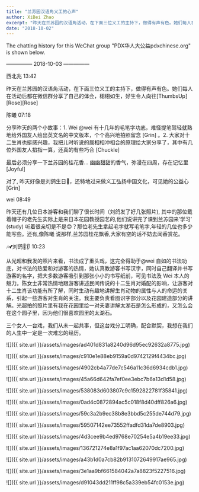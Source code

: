 ```yaml
---
title: "兰苏园汉语角义工的心声"
author: XiBei Zhao
excerpt: "昨天在兰苏园的汉语角活动，在下面三位义工的主持下，做得有声有色。她们每人在活动后都在微信群分享了自己的体会，栩栩如生，好生令人向往。"
date: "2018-10-02"
---
```


The chatting history for this WeChat group "PDX华人大公益pdxchinese.org" is shown below.

—————  2018-10-03  —————

西北兆  13:42

昨天在兰苏园的汉语角活动，在下面三位义工的主持下，做得有声有色。她们每人在活动后都在微信群分享了自己的体会，栩栩如生，好生令人向往[ThumbsUp][Rose][Rose]

陈曦  07:18

分享昨天的两个小故事：1.  Wei @wei 有十几年的毛笔字功底，难怪提笔驾轻就熟地给外国友人绘出英文名的中文版本，个个高兴地拍照留念 [Grin] 。2. 大家对十二生肖也挺感兴趣，我把儿时听说的属相相冲相合的原理给大家分享了，其中有几位外国友人掐指一算，还真的有些巧合 [Chuckle]

最后必须分享一下兰苏园的桂花香... 幽幽甜甜的香气，弥漫在四周，存在记忆里 [Joyful]

对了, 昨天好像是刘鸽生日🎂，还特地过来做义工弘扬中国文化，可见她的公益心 [Grin]

wei  08:49

昨天还有几位日本游客和我们聊了很长时间（刘鸽发了好几张照片), 其中的那位戴着帽子的老先生实际上是来日本花园教授园艺的,他们说讲完了课到兰苏园来’学习’ (study) 听着很亲切是不是😊？那位老先生拿起毛字就写毛笔字,年轻的几位也多少能写些。还有,像陈曦 说那样,兰苏园桂花飘香,大家有空的话不妨去闻香赏花。

🎶💕刘鸽👀👂  10:23

从光超和我发的照片来看，书法成了重头戏，这完全得助于@wei 自如的书法功底，对书法的热爱和对游客的热情，她认真教游客书写汉字，同时自己翻译并书写游客的名字，把大多数游客吸引到那张小小的书写纸前，可见书法及 Wei 本人的魅力。陈女士非常热情地跟游客讲述民间传说的十二生肖对婚配的影响，让游客对十二生肖该功能有所了解，同时生动有趣地讲解生肖动物的属性与人的命运的关系，引起一些游客对生肖的关注。我主要负责看图识字部分以及花园建造部分的讲解。光超拍的照片里有我在花园里给一对夫妻讲解太湖石是怎么形成的，又怎么会在这个园子里，因为他们很喜欢园里的太湖石。

三个女人一台戏，我们从未一起共事，但这台戏分工明确，配合默契，我想在我们的人生中一定是一次难忘的经历。

![]({{ site.url }}/assets/images/ad401d831a8240d96d95ec92632a8775.jpg)

![]({{ site.url }}/assets/images/c910e1e88eb9159a0d9742129f4434bc.jpg)

![]({{ site.url }}/assets/images/4902cb4a77de7c546a11c36d6934cdb1.jpg)

![]({{ site.url }}/assets/images/45a66d642fa7ef0ee3ebc7b6a13d1d58.jpg)

![]({{ site.url }}/assets/images/538083d603807c9c1592822781f35841.jpg)

![]({{ site.url }}/assets/images/0ad4c0872894ac5c018f8d40dff826a6.jpg)

![]({{ site.url }}/assets/images/59c3a2b9ec38b8e3bbd5c255de744d79.jpg)

![]({{ site.url }}/assets/images/59507142ee73552ffadfd31da7de8903.jpg)

![]({{ site.url }}/assets/images/4d3cee9b4ed9768e70254e5a4b19ee33.jpg)

![]({{ site.url }}/assets/images/136721274e8a1f97ac1aa62070dc7200.jpg)

![]({{ site.url }}/assets/images/a43b1d0a7cb82b9131072649917ae965.jpg)

![]({{ site.url }}/assets/images/3e1aa9bf661584042a7a8823f5227516.jpg)

![]({{ site.url }}/assets/images/d91043dd211ff98c5a339eb54fc0153e.jpg)
